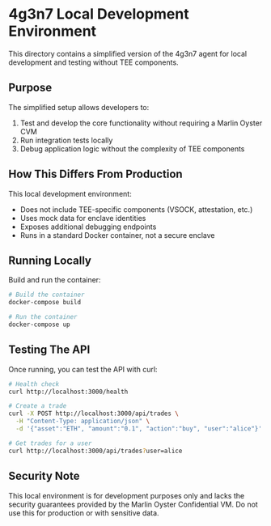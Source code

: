 # 4g3n7 Local Development Environment

This directory contains a simplified version of the 4g3n7 agent for local development and testing without TEE components.

## Purpose

The simplified setup allows developers to:

1. Test and develop the core functionality without requiring a Marlin Oyster CVM
2. Run integration tests locally
3. Debug application logic without the complexity of TEE components

## How This Differs From Production

This local development environment:

- Does not include TEE-specific components (VSOCK, attestation, etc.)
- Uses mock data for enclave identities
- Exposes additional debugging endpoints
- Runs in a standard Docker container, not a secure enclave

## Running Locally

Build and run the container:

```bash
# Build the container
docker-compose build

# Run the container
docker-compose up
```

## Testing The API

Once running, you can test the API with curl:

```bash
# Health check
curl http://localhost:3000/health

# Create a trade
curl -X POST http://localhost:3000/api/trades \
  -H "Content-Type: application/json" \
  -d '{"asset":"ETH", "amount":"0.1", "action":"buy", "user":"alice"}'

# Get trades for a user
curl http://localhost:3000/api/trades?user=alice
```

## Security Note

This local environment is for development purposes only and lacks the security guarantees provided by the Marlin Oyster Confidential VM. Do not use this for production or with sensitive data.